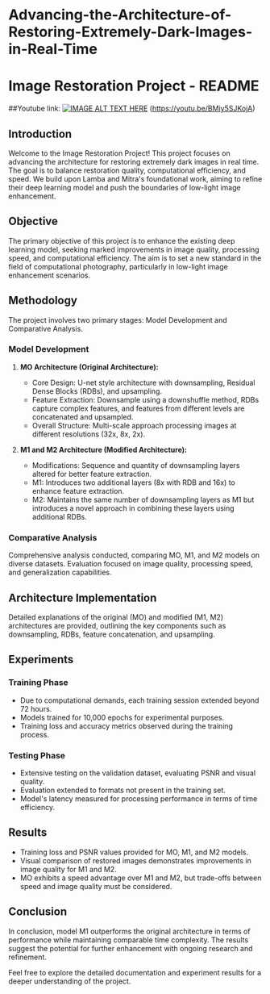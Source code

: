 # Advancing-the-Architecture-of-Restoring-Extremely-Dark-Images-in-Real-Time
# Image Restoration Project - README

##Youtube link:
[![IMAGE ALT TEXT HERE](https://img.youtube.com/vi/BMiy5SJKojA/0.jpg)](https://www.youtube.com/watch?v=BMiy5SJKojA)
(https://youtu.be/BMiy5SJKojA)

## Introduction
Welcome to the Image Restoration Project! This project focuses on advancing the architecture for restoring extremely dark images in real time. The goal is to balance restoration quality, computational efficiency, and speed. We build upon Lamba and Mitra's foundational work, aiming to refine their deep learning model and push the boundaries of low-light image enhancement.

## Objective
The primary objective of this project is to enhance the existing deep learning model, seeking marked improvements in image quality, processing speed, and computational efficiency. The aim is to set a new standard in the field of computational photography, particularly in low-light image enhancement scenarios.

## Methodology
The project involves two primary stages: Model Development and Comparative Analysis.

### Model Development
1. **MO Architecture (Original Architecture):**
   - Core Design: U-net style architecture with downsampling, Residual Dense Blocks (RDBs), and upsampling.
   - Feature Extraction: Downsample using a downshuffle method, RDBs capture complex features, and features from different levels are concatenated and upsampled.
   - Overall Structure: Multi-scale approach processing images at different resolutions (32x, 8x, 2x).

2. **M1 and M2 Architecture (Modified Architecture):**
   - Modifications: Sequence and quantity of downsampling layers altered for better feature extraction.
   - M1: Introduces two additional layers (8x with RDB and 16x) to enhance feature extraction.
   - M2: Maintains the same number of downsampling layers as M1 but introduces a novel approach in combining these layers using additional RDBs.

### Comparative Analysis
Comprehensive analysis conducted, comparing MO, M1, and M2 models on diverse datasets. Evaluation focused on image quality, processing speed, and generalization capabilities.

## Architecture Implementation
Detailed explanations of the original (MO) and modified (M1, M2) architectures are provided, outlining the key components such as downsampling, RDBs, feature concatenation, and upsampling.

## Experiments
### Training Phase
- Due to computational demands, each training session extended beyond 72 hours.
- Models trained for 10,000 epochs for experimental purposes.
- Training loss and accuracy metrics observed during the training process.

### Testing Phase
- Extensive testing on the validation dataset, evaluating PSNR and visual quality.
- Evaluation extended to formats not present in the training set.
- Model's latency measured for processing performance in terms of time efficiency.

## Results
- Training loss and PSNR values provided for MO, M1, and M2 models.
- Visual comparison of restored images demonstrates improvements in image quality for M1 and M2.
- MO exhibits a speed advantage over M1 and M2, but trade-offs between speed and image quality must be considered.

## Conclusion
In conclusion, model M1 outperforms the original architecture in terms of performance while maintaining comparable time complexity. The results suggest the potential for further enhancement with ongoing research and refinement.

Feel free to explore the detailed documentation and experiment results for a deeper understanding of the project.
